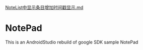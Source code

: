 [NoteList中显示条目增加时间戳显示.md](https://github.com/FishSkyRed/FP/files/6530446/NoteList.md)
# NotePad
This is an AndroidStudio rebuild of google SDK sample NotePad
